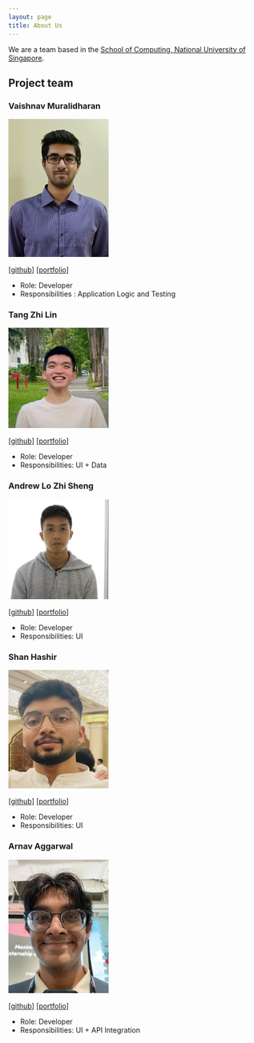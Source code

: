 ```yaml
---
layout: page
title: About Us
---
```


We are a team based in the [School of Computing, National University of Singapore](http://www.comp.nus.edu.sg).

## Project team

### Vaishnav Muralidharan

<img src="images/vshnv2001.png" width="200px">


[[github](https://github.com/Vshnv2001)]
[[portfolio](team/Vshnv2001.md)]

* Role: Developer
* Responsibilities : Application Logic and Testing

### Tang Zhi Lin

<img src="images/tex-tang.png" width="200px">

[[github](http://github.com/Tex-Tang)]
[[portfolio](team/tex-tang.md)]

* Role: Developer
* Responsibilities: UI + Data

### Andrew Lo Zhi Sheng

<img src="images/wrewsama.png" width="200px">

[[github](http://github.com/wrewsama)]
[[portfolio](team/wrewsama.md)]

* Role: Developer
* Responsibilities: UI

### Shan Hashir

<img src="images/sh4nh.png" width="200px">

[[github](http://github.com/sh4nH)]
[[portfolio](team/sh4nh.md)]

* Role: Developer
* Responsibilities: UI

### Arnav Aggarwal

<img src="images/arnav-ag.png" width="200px">

[[github](http://github.com/arnav-ag)]
[[portfolio](team/arnav-ag.md)]

* Role: Developer
* Responsibilities: UI + API Integration
